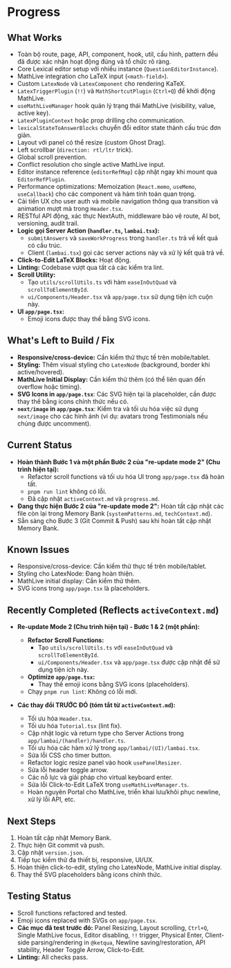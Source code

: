 # Progress

## What Works

- Toàn bộ route, page, API, component, hook, util, cấu hình, pattern đều đã được xác nhận hoạt động đúng và tổ chức rõ ràng.
- Core Lexical editor setup với nhiều instance (`QuestionEditorInstance`).
- MathLive integration cho LaTeX input (`<math-field>`).
- Custom `LatexNode` và `LatexComponent` cho rendering KaTeX.
- `LatexTriggerPlugin` (`!!`) và `MathShortcutPlugin` (`Ctrl+Q`) để khởi động MathLive.
- `useMathLiveManager` hook quản lý trạng thái MathLive (visibility, value, active key).
- `LatexPluginContext` hoặc prop drilling cho communication.
- `lexicalStateToAnswerBlocks` chuyển đổi editor state thành cấu trúc đơn giản.
- Layout với panel có thể resize (custom Ghost Drag).
- Left scrollbar (`direction: rtl/ltr` trick).
- Global scroll prevention.
- Conflict resolution cho single active MathLive input.
- Editor instance reference (`editorRefMap`) cập nhật ngay khi mount qua `EditorRefPlugin`.
- Performance optimizations: Memoization (`React.memo`, `useMemo`, `useCallback`) cho các component và hàm tính toán quan trọng.
- Cải tiến UX cho user auth và mobile navigation thông qua transition và animation mượt mà trong `Header.tsx`.
- RESTful API động, xác thực NextAuth, middleware bảo vệ route, AI bot, versioning, audit trail.
- **Logic gọi Server Action (`handler.ts`, `lambai.tsx`):**
  - `submitAnswers` và `saveWorkProgress` trong `handler.ts` trả về kết quả có cấu trúc.
  - Client (`lambai.tsx`) gọi các server actions này và xử lý kết quả trả về.
- **Click-to-Edit LaTeX Blocks:** Hoạt động.
- **Linting:** Codebase vượt qua tất cả các kiểm tra lint.
- **Scroll Utility:**
    - Tạo `utils/scrollUtils.ts` với hàm `easeInOutQuad` và `scrollToElementById`.
    - `ui/Components/Header.tsx` và `app/page.tsx` sử dụng tiện ích cuộn này.
- **UI `app/page.tsx`:**
    - Emoji icons được thay thế bằng SVG icons.

## What's Left to Build / Fix

- **Responsive/cross-device:** Cần kiểm thử thực tế trên mobile/tablet.
- **Styling:** Thêm visual styling cho `LatexNode` (background, border khi active/hovered).
- **MathLive Initial Display:** Cần kiểm thử thêm (có thể liên quan đến overflow hoặc timing).
- **SVG Icons in `app/page.tsx`**: Các SVG hiện tại là placeholder, cần được thay thế bằng icons chính thức nếu có.
- **`next/image` in `app/page.tsx`**: Kiểm tra và tối ưu hóa việc sử dụng `next/image` cho các hình ảnh (ví dụ: avatars trong Testimonials nếu chúng được uncomment).

## Current Status

- **Hoàn thành Bước 1 và một phần Bước 2 của "re-update mode 2" (Chu trình hiện tại):**
    - Refactor scroll functions và tối ưu hóa UI trong `app/page.tsx` đã hoàn tất.
    - `pnpm run lint` không có lỗi.
    - Đã cập nhật `activeContext.md` và `progress.md`.
- **Đang thực hiện Bước 2 của "re-update mode 2":** Hoàn tất cập nhật các file còn lại trong Memory Bank (`systemPatterns.md`, `techContext.md`).
- Sẵn sàng cho Bước 3 (Git Commit & Push) sau khi hoàn tất cập nhật Memory Bank.

## Known Issues

- Responsive/cross-device: Cần kiểm thử thực tế trên mobile/tablet.
- Styling cho LatexNode: Đang hoàn thiện.
- MathLive initial display: Cần kiểm thử thêm.
- SVG icons trong `app/page.tsx` là placeholders.

## Recently Completed (Reflects `activeContext.md`)

- **Re-update Mode 2 (Chu trình hiện tại) - Bước 1 & 2 (một phần):**
    - **Refactor Scroll Functions:**
        - Tạo `utils/scrollUtils.ts` với `easeInOutQuad` và `scrollToElementById`.
        - `ui/Components/Header.tsx` và `app/page.tsx` được cập nhật để sử dụng tiện ích này.
    - **Optimize `app/page.tsx`:**
        - Thay thế emoji icons bằng SVG icons (placeholders).
    - Chạy `pnpm run lint`: Không có lỗi mới.

- **Các thay đổi TRƯỚC ĐÓ (tóm tắt từ `activeContext.md`):**
    - Tối ưu hóa `Header.tsx`.
    - Tối ưu hóa `Tutorial.tsx` (lint fix).
    - Cập nhật logic và return type cho Server Actions trong `app/lambai/(handler)/handler.ts`.
    - Tối ưu hóa các hàm xử lý trong `app/lambai/(UI)/lambai.tsx`.
    - Sửa lỗi CSS cho timer button.
    - Refactor logic resize panel vào hook `usePanelResizer`.
    - Sửa lỗi header toggle arrow.
    - Các nỗ lực và giải pháp cho virtual keyboard enter.
    - Sửa lỗi Click-to-Edit LaTeX trong `useMathLiveManager.ts`.
    - Hoàn nguyên Portal cho MathLive, triển khai lưu/khôi phục newline, xử lý lỗi API, etc.

## Next Steps

1. Hoàn tất cập nhật Memory Bank.
2. Thực hiện Git commit và push.
3. Cập nhật `version.json`.
4. Tiếp tục kiểm thử đa thiết bị, responsive, UI/UX.
5. Hoàn thiện click-to-edit, styling cho LatexNode, MathLive initial display.
6. Thay thế SVG placeholders bằng icons chính thức.

## Testing Status

- Scroll functions refactored and tested.
- Emoji icons replaced with SVGs on `app/page.tsx`.
- **Các mục đã test trước đó:** Panel Resizing, Layout scrolling, `Ctrl+Q`, Single MathLive focus, Editor disabling, `!!` trigger, Physical Enter, Client-side parsing/rendering in `@ketqua`, Newline saving/restoration, API stability, Header Toggle Arrow, Click-to-Edit.
- **Linting:** All checks pass.
